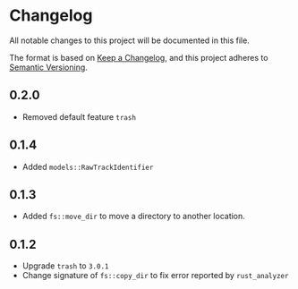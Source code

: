 # Changelog

All notable changes to this project will be documented in this file.

The format is based on [Keep a Changelog](https://keepachangelog.com/en/1.0.0/),
and this project adheres to [Semantic Versioning](https://semver.org/spec/v2.0.0.html).

## 0.2.0

- Removed default feature `trash`

## 0.1.4

- Added `models::RawTrackIdentifier`

## 0.1.3

- Added `fs::move_dir` to move a directory to another location.

## 0.1.2

- Upgrade `trash` to `3.0.1`
- Change signature of `fs::copy_dir` to fix error reported by `rust_analyzer`
